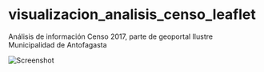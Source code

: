 # visualizacion_analisis_censo_leaflet
Análisis de información Censo 2017, parte de geoportal Ilustre Municipalidad de Antofagasta 

![Screenshot](https://imgur.com/nTUbf7A)

